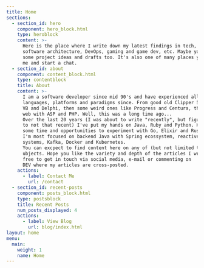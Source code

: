 ```yaml
---
title: Home
sections:
  - section_id: hero
    component: hero_block.html
    type: heroblock
    content: >-
      Here is the place where I write down my latest findings in tech, programming, 
      software architecture, DevOps, gaming and game dev, etc. Maybe you'll see 
      some project ideas and drafts too. It's also one of many places you can find
      me and start a chat.
  - section_id: about
    component: content_block.html
    type: contentblock
    title: About
    content: >-
      I am a software developer since mid 90's and have experienced all major
      languages, platforms and paradigms since. From good old Clipper 5 to 
      VB and Delphi, then some weird ones like Progress and Centura, then to 
      web with ASP and PHP. Well, this was a long time ago...      
      Over the last 20 years (I was about to write "recently", but figured it 
      to not that recent) I've put my hands on Java, Ruby and Python. Had even
      some time and opportunities to experiment with Go, Elixir and Rust. Today
      I'm most focused on backend Java with Spring ecossystem, reactive
      systems, Kafka, Docker and Kubernetes.      
      You can excpect to find content here on any of (but not limited to) these
      ubjects. Hope you like the variety and depth of the articles I write. Feel
      free to get in touch via social media, e-mail or commenting on 
      DEV where my articles are cross-posted.
    actions:
      - label: Contact Me
        url: /contact
  - section_id: recent-posts
    component: posts_block.html
    type: postsblock
    title: Recent Posts
    num_posts_displayed: 4
    actions:
      - label: View Blog
        url: blog/index.html
layout: home
menu:
  main:
    weight: 1
    name: Home
---
```

